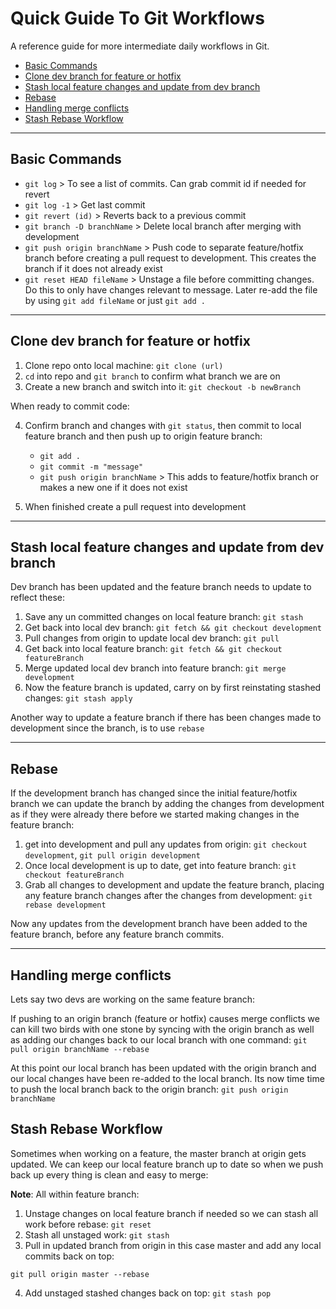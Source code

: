 # Quick Guide To Git Workflows

A reference guide for more intermediate daily workflows in Git.

- [Basic Commands](#Basic-Commands)
- [Clone dev branch for feature or hotfix](#Clone-dev-branch-for-feature-or-hotfix)
- [Stash local feature changes and update from dev branch](#Stash-local-feature-changes-and-update-from-dev-branch)
- [Rebase](#Rebase)
- [Handling merge conflicts](#Handling-merge-conflicts)
- [Stash Rebase Workflow](#Stash-Rebase-Workflow)

---

## Basic Commands

- `git log` > To see a list of commits. Can grab commit id if needed for revert
- `git log -1` > Get last commit
- `git revert (id)` > Reverts back to a previous commit
- `git branch -D branchName` > Delete local branch after merging with development
- `git push origin branchName` > Push code to separate feature/hotfix branch before creating a pull request to development. This creates the branch if it does not already exist
- `git reset HEAD fileName` > Unstage a file before committing changes. Do this to only have changes relevant to message. Later re-add the file by using `git add fileName` or just `git add .`

---

## Clone dev branch for feature or hotfix

1. Clone repo onto local machine: `git clone (url)`
2. `cd` into repo and `git branch` to confirm what branch we are on
3. Create a new branch and switch into it: `git checkout -b newBranch`

When ready to commit code:

4. Confirm branch and changes with `git status`, then commit to local feature branch and then push up to origin feature branch:

   - `git add .`
   - `git commit -m "message"`
   - `git push origin branchName` > This adds to feature/hotfix branch or makes a new one if it does not exist

5. When finished create a pull request into development

---

## Stash local feature changes and update from dev branch

Dev branch has been updated and the feature branch needs to update to reflect these:

1. Save any un committed changes on local feature branch: `git stash`
2. Get back into local dev branch: `git fetch && git checkout development`
3. Pull changes from origin to update local dev branch: `git pull`
4. Get back into local feature branch: `git fetch && git checkout featureBranch`
5. Merge updated local dev branch into feature branch: `git merge development`
6. Now the feature branch is updated, carry on by first reinstating stashed changes: `git stash apply`

Another way to update a feature branch if there has been changes made to development since the branch, is to use `rebase`

---

## Rebase

If the development branch has changed since the initial feature/hotfix branch we can update the branch by adding the changes from development as if they were already there before we started making changes in the feature branch:

1. get into development and pull any updates from origin: `git checkout development`, `git pull origin development`
1. Once local development is up to date, get into feature branch: `git checkout featureBranch`
1. Grab all changes to development and update the feature branch, placing any feature branch changes after the changes from development:
   `git rebase development`

Now any updates from the development branch have been added to the feature branch, before any feature branch commits.

---

## Handling merge conflicts

Lets say two devs are working on the same feature branch:

If pushing to an origin branch (feature or hotfix) causes merge conflicts we can kill two birds with one stone by syncing with the origin branch as well as adding our changes back to our local branch with one command: `git pull origin branchName --rebase`

At this point our local branch has been updated with the origin branch and our local changes have been re-added to the local branch. Its now time time to push the local branch back to the origin branch: `git push origin branchName`

## Stash Rebase Workflow

Sometimes when working on a feature, the master branch at origin gets updated. We can keep our local feature branch up to date so when we push back up every thing is clean and easy to merge:

**Note**: All within feature branch:

1. Unstage changes on local feature branch if needed so we can stash all work before rebase: `git reset`
2. Stash all unstaged work: `git stash`
3. Pull in updated branch from origin in this case master and add any local commits back on top:

```
git pull origin master --rebase
```

4. Add unstaged stashed changes back on top: `git stash pop`
